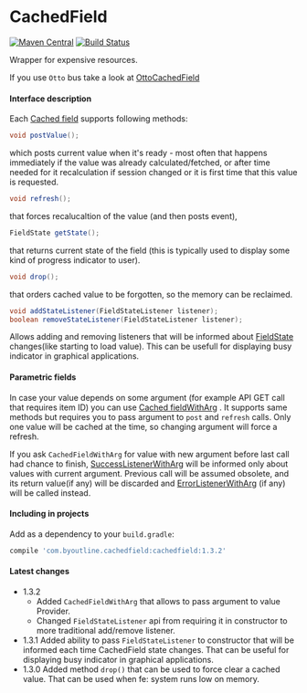 CachedField
===========
[![Maven Central](https://maven-badges.herokuapp.com/maven-central/com.byoutline.cachedfield/cachedfield/badge.svg?style=flat)](http://mvnrepository.com/artifact/com.byoutline.cachedfield/cachedfield)
[![Build Status](https://travis-ci.org/byoutline/CachedField.svg?branch=master)](https://travis-ci.org/byoutline/CachedField)

Wrapper for expensive resources.

If you use ```Otto``` bus take a look at [OttoCachedField](https://github.com/byoutline/OttoCachedField)

#### Interface description ####
Each [Cached field](https://github.com/byoutline/CachedField/blob/master/src/main/java/com/byoutline/cachedfield/CachedField.java) supports following methods:
```java
void postValue();
```
which posts current value when it's ready - most often that happens immediately if the value was already calculated/fetched, or after time needed for it recalculation if session changed or it is first time that this value is requested.

```java
void refresh();
```
that forces recalucaltion of the value (and then posts event),

```java
FieldState getState();
```
that returns current state of the field (this is typically used to display some kind of progress indicator to user).

```java
void drop();
```
that orders cached value to be forgotten, so the memory can be reclaimed.

```java
void addStateListener(FieldStateListener listener);
boolean removeStateListener(FieldStateListener listener);
```
Allows adding and removing listeners that will be informed about [FieldState](https://github.com/byoutline/CachedField/blob/master/src/main/java/com/byoutline/cachedfield/FieldState.java) changes(like starting to load value). This can be usefull for displaying busy indicator in graphical applications.

#### Parametric fields ####

In case your value depends on some argument  (for example API GET call that requires item ID) you can use [Cached fieldWithArg](https://github.com/byoutline/CachedField/blob/master/src/main/java/com/byoutline/cachedfield/CachedFieldWithArg.java) . It supports same methods but requires you to pass argument to ```post``` and ```refresh``` calls. Only one value will be cached at the time, so changing argument will force a refresh. 

If you ask ```CachedFieldWithArg``` for value with new argument before last call had chance to finish,
[SuccessListenerWithArg](https://github.com/byoutline/CachedField/blob/master/src/main/java/com/byoutline/cachedfield/SuccessListenerWithArg.java) will be informed only about values with current argument. Previous call will be assumed obsolete, and its return value(if any) will be discarded and [ErrorListenerWithArg](https://github.com/byoutline/CachedField/blob/master/src/main/java/com/byoutline/cachedfield/ErrorListenerWithArg.java) (if any) will be called instead.


#### Including in projects ####
Add as a dependency to your ```build.gradle```:
```groovy
compile 'com.byoutline.cachedfield:cachedfield:1.3.2'
```

#### Latest changes ####
* 1.3.2 
  * Added ```CachedFieldWithArg``` that allows to pass argument to value Provider. 
  * Changed ```FieldStateListener``` api from requiring it in constructor to more traditional add/remove listener.
* 1.3.1 Added ability to pass ```FieldStateListener``` to constructor that will be informed each time CachedField state changes. That can be useful for displaying busy indicator in graphical applications.
* 1.3.0 Added method ```drop()``` that can be used to force clear a cached value. That can be used when fe: system runs low on memory.
